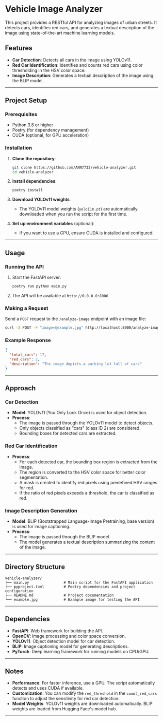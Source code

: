 # Vehicle Image Analyzer

This project provides a RESTful API for analyzing images of urban streets. It detects cars, identifies red cars, and generates a textual description of the image using state-of-the-art machine learning models.

## Features

- **Car Detection**: Detects all cars in the image using YOLOv11.
- **Red Car Identification**: Identifies and counts red cars using color thresholding in the HSV color space.
- **Image Description**: Generates a textual description of the image using the BLIP model.

---

## Project Setup

### Prerequisites

- Python 3.8 or higher
- Poetry (for dependency management)
- CUDA (optional, for GPU acceleration)

### Installation

1. **Clone the repository**:
   ```bash
   git clone https://github.com/ANN7733/vehicle-analyzer.git
   cd vehicle-analyzer
   ```

2. **Install dependencies**:
   ```bash
   poetry install
   ```

3. **Download YOLOv11 weights**:
   - The YOLOv11 model weights (`yolo11m.pt`) are automatically downloaded when you run the script for the first time.

4. **Set up environment variables** (optional):
   - If you want to use a GPU, ensure CUDA is installed and configured.

---

## Usage

### Running the API

1. Start the FastAPI server:
   ```bash
   poetry run python main.py
   ```

2. The API will be available at `http://0.0.0.0:8000`.

### Making a Request

Send a `POST` request to the `/analyze-image` endpoint with an image file:

```bash
curl -X POST -F "image=@example.jpg" http://localhost:8000/analyze-image
```

### Example Response

```json
{
  "total_cars": 17,
  "red_cars": 2,
  "description": "The image depicts a parking lot full of cars"
}
```
---

## Approach

### Car Detection

- **Model**: YOLOv11 (You Only Look Once) is used for object detection.
- **Process**:
  - The image is passed through the YOLOv11 model to detect objects.
  - Only objects classified as "cars" (class ID 2) are considered.
  - Bounding boxes for detected cars are extracted.

### Red Car Identification

- **Process**:
  - For each detected car, the bounding box region is extracted from the image.
  - The region is converted to the HSV color space for better color segmentation.
  - A mask is created to identify red pixels using predefined HSV ranges for red.
  - If the ratio of red pixels exceeds a threshold, the car is classified as red.

### Image Description Generation

- **Model**: BLIP (Bootstrapped Language-Image Pretraining, base version) is used for image captioning.
- **Process**:
  - The image is passed through the BLIP model.
  - The model generates a textual description summarizing the content of the image.

---

## Directory Structure

```
vehicle-analyzer/
├── main.py                # Main script for the FastAPI application
├── pyproject.toml         # Poetry dependencies and project configuration
├── README.md              # Project documentation
└── example.jpg            # Example image for testing the API
```

---

## Dependencies

- **FastAPI**: Web framework for building the API.
- **OpenCV**: Image processing and color space conversion.
- **YOLOv11**: Object detection model for car detection.
- **BLIP**: Image captioning model for generating descriptions.
- **PyTorch**: Deep learning framework for running models on CPU/GPU.

---

## Notes

- **Performance**: For faster inference, use a GPU. The script automatically detects and uses CUDA if available.
- **Customization**: You can modify the `red_threshold` in the `count_red_cars` function to adjust the sensitivity for red car detection.
- **Model Weights**: YOLOv11 weights are downloaded automatically. BLIP weights are loaded from Hugging Face's model hub.

---
